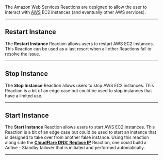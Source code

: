 The Amazon Web Services Reactions are designed to allow the user to interact with [AWS](http://aws.amazon.com/) EC2 instances (and eventually other AWS services).

---

## Restart Instance

The **Restart Instance** Reaction allows users to restart AWS EC2 instances. This Reaction can be used as a last resort when all other Reactions fail to resolve the issue.

---

## Stop Instance

The **Stop Instance** Reaction allows users to stop AWS EC2 instances. This Reaction is a bit of an edge case but could be used to stop instances that have a limited use.

---

## Start Instance

The **Start Instance** Reaction allows users to start AWS EC2 instances. This Reaction is a bit of an edge case but could be used to start an instance that is designed to take over from another false instance. Using this reaction along side the **[CloudFlare DNS: Replace IP](cloudflare.md#replace-an-ip)** Reaction, one could build a Active - Standby failover that is initiated and performed automatically.

---